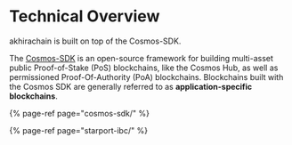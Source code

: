 # Technical Overview

akhirachain is built on top of the Cosmos-SDK.

The [Cosmos-SDK](https://github.com/cosmos/cosmos-sdk) is an open-source framework for building multi-asset public Proof-of-Stake \(PoS\) blockchains, like the Cosmos Hub, as well as permissioned Proof-Of-Authority \(PoA\) blockchains. Blockchains built with the Cosmos SDK are generally referred to as **application-specific blockchains**.

{% page-ref page="cosmos-sdk/" %}

{% page-ref page="starport-ibc/" %}



